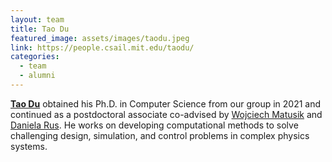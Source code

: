 ```yaml
---
layout: team
title: Tao Du
featured_image: assets/images/taodu.jpeg
link: https://people.csail.mit.edu/taodu/
categories:
  - team
  - alumni
---
```


[**Tao Du**](http://people.csail.mit.edu/taodu/) obtained his Ph.D. in Computer Science from our group in 2021 and continued as a postdoctoral associate co-advised by [Wojciech Matusik](https://cdfg.csail.mit.edu/wojciech) and [Daniela Rus](http://danielarus.csail.mit.edu/). He works on developing computational methods to solve challenging design, simulation, and control problems in complex physics systems.
